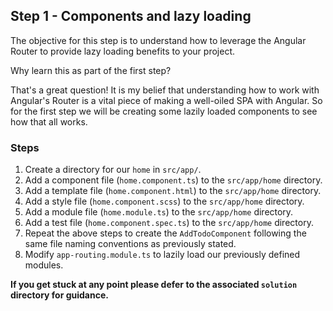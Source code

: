 ## Step 1 - Components and lazy loading

The objective for this step is to understand how to leverage the Angular Router to provide lazy loading benefits to your project.

Why learn this as part of the first step?

That's a great question! It is my belief that understanding how to work with Angular's Router is a vital piece of making a well-oiled SPA with Angular. So for the first step we will be creating some lazily loaded components to see how that all works.

### Steps

1. Create a directory for our `home` in `src/app/`.
2. Add a component file (`home.component.ts`) to the `src/app/home` directory.
3. Add a template file (`home.component.html`) to the `src/app/home` directory.
4. Add a style file (`home.component.scss`) to the `src/app/home` directory.
5. Add a module file (`home.module.ts`) to the `src/app/home` directory.
6. Add a test file (`home.component.spec.ts`) to the `src/app/home` directory.
7. Repeat the above steps to create the `AddTodoComponent` following the same file naming conventions as previously stated.
8. Modify `app-routing.module.ts` to lazily load our previously defined modules.

**If you get stuck at any point please defer to the associated `solution` directory for guidance.**